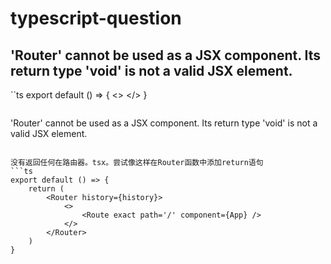 # typescript-question
## 'Router' cannot be used as a JSX component. Its return type 'void' is not a valid JSX element.
``ts
export default () => {
    <Router history={history}>
        <>
            <Route exact path='/' component={App} />
        </>
    </Router>
}
```
```
'Router' cannot be used as a JSX component. Its return type 'void' is not a valid JSX element.
```

没有返回任何在路由器。tsx。尝试像这样在Router函数中添加return语句
```ts
export default () => {
    return (
        <Router history={history}>
            <>
                <Route exact path='/' component={App} />
            </>
        </Router>
    )
}
```